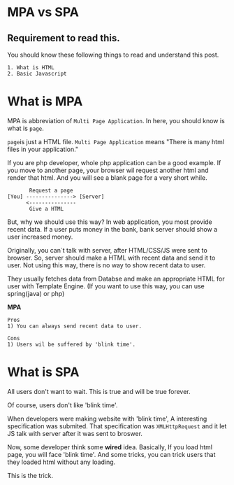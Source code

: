 # MPA vs SPA
## Requirement to read this.
You should know these following things to read and understand this post.

```
1. What is HTML
2. Basic Javascript
```

# What is MPA
MPA is abbreviation of `Multi Page Application`.
In here, you should know is what is `page`.

`page`is just a HTML file.
`Multi Page Application` means "There is many html files in your application."

If you are php developer, whole php application can be a good example.
If you move to another page, your browser wil request another html and render that html.
And you will see a blank page for a very short while.

```
       Request a page
[You] ---------------> [Server]
      <---------------
       Give a HTML
```

But, why we should use this way?
In web application, you most provide recent data.
If a user puts money in the bank, bank server should show a user increased money.

Originally, you can`t talk with server, after HTML/CSS/JS were sent to browser.
So, server should make a HTML with recent data and send it to user.
Not using this way, there is no way to show recent data to user.

They usually fetches data from Databse and make an appropriate HTML for user with Template Engine.
(If you want to use this way, you can use spring(java) or php)

**MPA**
```
Pros
1) You can always send recent data to user.

Cons
1) Users wil be suffered by 'blink time'.
```

# What is SPA
All users don't want to wait.
This is true and will be true forever.

Of course, users don't like 'blink time'.

When developers were making website with 'blink time', A interesting specification was submited.
That specification was `XMLHttpRequest` and it let JS talk with server after it was sent to broswer.

Now, some developer think some **wired** idea.
Basically, If you load html page, you will face 'blink time'. And some tricks, you can trick users that they loaded html without any loading.

This is the trick.
